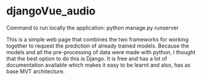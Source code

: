 # djangoVue_audio
Command to run locally the application: python manage.py runserver

This is a simple web page that combines the two frameworks for working together to request the prediction of already trained models. 
Because the models and all the pre-processing of data were made with python, I thought that the best option to do this is Django. 
It is free and has  a lot of documentation available which makes it easy to be learnt and also, has as base MVT architecture.
